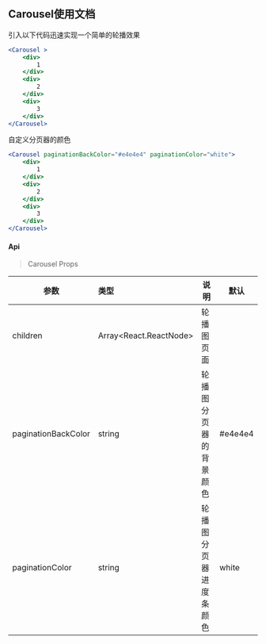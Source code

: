 ## Carousel使用文档

引入以下代码迅速实现一个简单的轮播效果

```jsx
<Carousel >
    <div>
    	1
    </div>
    <div>
    	2
    </div>
    <div>
        3
	</div>
</Carousel>
```

自定义分页器的颜色

```jsx
<Carousel paginationBackColor="#e4e4e4" paginationColor="white">
    <div>
    	1
    </div>
    <div>
    	2
    </div>
    <div>
        3
	</div>
</Carousel>
```



#### Api

> Carousel Props

| 参数                | 类型                   | 说明                   | 默认     |
| ------------------- | :--------------------- | ---------------------- | -------- |
| children            | Array<React.ReactNode> | 轮播图页面             |          |
| paginationBackColor | string                 | 轮播图分页器的背景颜色 | \#e4e4e4 |
| paginationColor     | string                 | 轮播图分页器进度条颜色 | white    |

